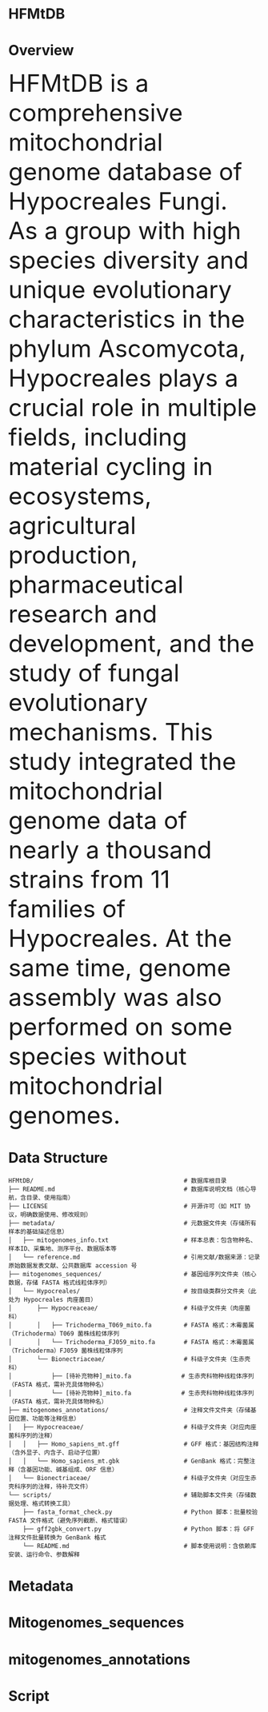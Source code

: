 HFMtDB
======
Overview
========
<font size="16">HFMtDB is a comprehensive mitochondrial genome database of Hypocreales Fungi. </font><br>
<font size="16">As a group with high species diversity and unique evolutionary characteristics in the phylum Ascomycota, Hypocreales plays a crucial role in multiple fields, including material cycling in ecosystems, agricultural production, pharmaceutical research and development, and the study of fungal evolutionary mechanisms. This study integrated the mitochondrial genome data of nearly a thousand strains from 11 families of Hypocreales. At the same time, genome assembly was also performed on some species without mitochondrial genomes.</font><br>

Data Structure
=======
```
HFMtDB/                                          # 数据库根目录
├── README.md                                    # 数据库说明文档（核心导航，含目录、使用指南）
├── LICENSE                                      # 开源许可（如 MIT 协议，明确数据使用、修改规则）
├── metadata/                                    # 元数据文件夹（存储所有样本的基础描述信息）
│   ├── mitogenomes_info.txt                     # 样本总表：包含物种名、样本ID、采集地、测序平台、数据版本等
│   └── reference.md                             # 引用文献/数据来源：记录原始数据发表文献、公共数据库 accession 号
├── mitogenomes_sequences/                       # 基因组序列文件夹（核心数据，存储 FASTA 格式线粒体序列）
│   └── Hypocreales/                             # 按目级类群分文件夹（此处为 Hypocreales 肉座菌目）
│       ├── Hypocreaceae/                        # 科级子文件夹（肉座菌科）
│       │   ├── Trichoderma_T069_mito.fa         # FASTA 格式：木霉菌属（Trichoderma）T069 菌株线粒体序列
│       │   └── Trichoderma_FJ059_mito.fa        # FASTA 格式：木霉菌属（Trichoderma）FJ059 菌株线粒体序列
│       └── Bionectriaceae/                      # 科级子文件夹（生赤壳科）
│           ├── [待补充物种]_mito.fa              # 生赤壳科物种线粒体序列（FASTA 格式，需补充具体物种名）
│           └── [待补充物种]_mito.fa              # 生赤壳科物种线粒体序列（FASTA 格式，需补充具体物种名）
├── mitogenomes_annotations/                     # 注释文件文件夹（存储基因位置、功能等注释信息）
│   ├── Hypocreaceae/                            # 科级子文件夹（对应肉座菌科序列的注释）
│   │   ├── Homo_sapiens_mt.gff                  # GFF 格式：基因结构注释（含外显子、内含子、启动子位置）
│   │   └── Homo_sapiens_mt.gbk                  # GenBank 格式：完整注释（含基因功能、碱基组成、ORF 信息）
│   └── Bionectriaceae/                          # 科级子文件夹（对应生赤壳科序列的注释，待补充文件）
└── scripts/                                     # 辅助脚本文件夹（存储数据处理、格式转换工具）
    ├── fasta_format_check.py                    # Python 脚本：批量校验 FASTA 文件格式（避免序列截断、格式错误）
    ├── gff2gbk_convert.py                       # Python 脚本：将 GFF 注释文件批量转换为 GenBank 格式
    └── README.md                                # 脚本使用说明：含依赖库安装、运行命令、参数解释
```

Metadata
========


Mitogenomes_sequences
=====================


mitogenomes_annotations
=======================


Script
======
